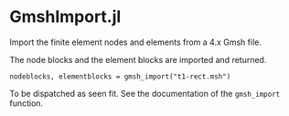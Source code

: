 # GmshImport.jl

Import the finite element nodes and elements from a 4.x Gmsh file.

The node blocks and the element blocks are imported and returned.
```
nodeblocks, elementblocks = gmsh_import("t1-rect.msh")
```
To be dispatched as seen fit.
See the documentation  of the `gmsh_import` function.

